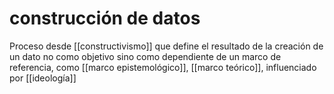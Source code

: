 # construcción de datos
Proceso desde [[constructivismo]] que define el resultado de la creación de un dato no como objetivo sino como dependiente de un marco de referencia, como [[marco epistemológico]], [[marco teórico]], influenciado por [[ideología]]